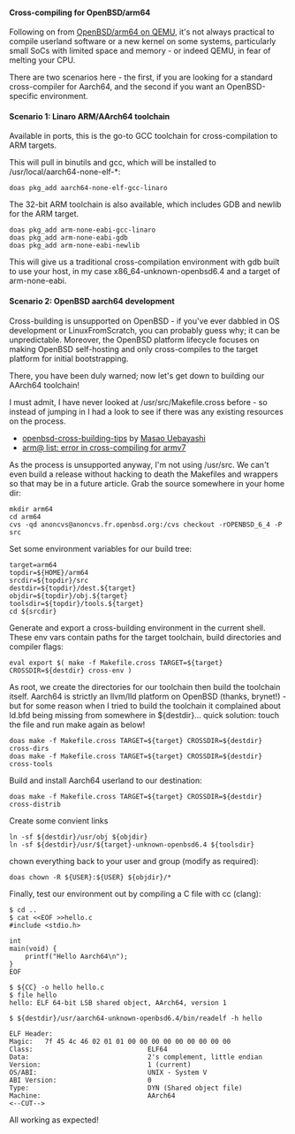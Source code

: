 #### Cross-compiling for OpenBSD/arm64

Following on from [OpenBSD/arm64 on QEMU](https://cryogenix.net/OpenBSD_arm64_qemu.html), it's not always practical to compile userland software or a new kernel on some systems, particularly small SoCs with limited space and memory - or indeed QEMU, in fear of melting your CPU. 

There are two scenarios here - the first, if you are looking for a standard cross-compiler for Aarch64, and the second if you want an OpenBSD-specific environment.

#### Scenario 1: Linaro ARM/AArch64 toolchain

Available in ports, this is the go-to GCC toolchain for cross-compilation to ARM targets.

This will pull in binutils and gcc, which will be installed to /usr/local/aarch64-none-elf-*:

    doas pkg_add aarch64-none-elf-gcc-linaro

The 32-bit ARM toolchain is also available, which includes GDB and newlib for the ARM target.

    doas pkg_add arm-none-eabi-gcc-linaro 
    doas pkg_add arm-none-eabi-gdb
    doas pkg_add arm-none-eabi-newlib

This will give us a traditional cross-compilation environment with gdb built to use your host, in my case x86_64-unknown-openbsd6.4 and a target of arm-none-eabi.

#### Scenario 2: OpenBSD aarch64 development

Cross-building is unsupported on OpenBSD - if you've ever dabbled in OS development or LinuxFromScratch, you can probably guess why; it can be unpredictable.
Moreover, the OpenBSD platform lifecycle focuses on making OpenBSD self-hosting and only cross-compiles to the target platform for initial bootstrapping.

There, you have been duly warned; now let's get down to building our AArch64 toolchain!

I must admit, I have never looked at /usr/src/Makefile.cross before - so instead of jumping in I had a look to see if there was any existing resources on the process.

- [openbsd-cross-building-tips](https://gist.github.com/uebayasi/6328591) by [Masao Uebayashi](https://github.com/uebayasi)
- [arm@ list: error in cross-compiling for armv7](http://openbsd-archive.7691.n7.nabble.com/error-in-cross-compiling-for-armv7-td300810.html)

As the process is unsupported anyway, I'm not using /usr/src. We can't even build a release without hacking to death the Makefiles and wrappers so that may be in a future article.  Grab the source somewhere in your home dir:

    mkdir arm64
    cd arm64
    cvs -qd anoncvs@anoncvs.fr.openbsd.org:/cvs checkout -rOPENBSD_6_4 -P src

Set some environment variables for our build tree:

    target=arm64
    topdir=${HOME}/arm64
    srcdir=${topdir}/src
    destdir=${topdir}/dest.${target}
    objdir=${topdir}/obj.${target}
    toolsdir=${topdir}/tools.${target}
    cd ${srcdir}

Generate and export a cross-building environment in the current shell. These env vars contain paths for the target toolchain, build directories and compiler flags: 

    eval export $( make -f Makefile.cross TARGET=${target} CROSSDIR=${destdir} cross-env )

As root, we create the directories for our toolchain then build the toolchain itself.  Aarch64 is strictly an llvm/lld platform on OpenBSD (thanks, brynet!) - but for some reason when I tried to build the toolchain it complained about ld.bfd being missing from somewhere in ${destdir}... quick solution: touch the file and run make again as below!
 
    doas make -f Makefile.cross TARGET=${target} CROSSDIR=${destdir} cross-dirs
    doas make -f Makefile.cross TARGET=${target} CROSSDIR=${destdir} cross-tools

Build and install Aarch64 userland to our destination:

    doas make -f Makefile.cross TARGET=${target} CROSSDIR=${destdir} cross-distrib

Create some convient links

    ln -sf ${destdir}/usr/obj ${objdir}
    ln -sf ${destdir}/usr/${target}-unknown-openbsd6.4 ${toolsdir}

chown everything back to your user and group (modify as required):

    doas chown -R ${USER}:${USER} ${objdir}/*

Finally, test our environment out by compiling a C file with cc (clang):

    $ cd ..
    $ cat <<EOF >>hello.c
    #include <stdio.h>
    
    int
    main(void) {
    	printf("Hello Aarch64\n");
    }
    EOF
    
    $ ${CC} -o hello hello.c
    $ file hello
    hello: ELF 64-bit LSB shared object, AArch64, version 1
    
    $ ${destdir}/usr/aarch64-unknown-openbsd6.4/bin/readelf -h hello

    ELF Header:
    Magic:   7f 45 4c 46 02 01 01 00 00 00 00 00 00 00 00 00 
    Class:                             ELF64
    Data:                              2's complement, little endian
    Version:                           1 (current)
    OS/ABI:                            UNIX - System V
    ABI Version:                       0
    Type:                              DYN (Shared object file)
    Machine:                           AArch64
    <--CUT-->

All working as expected!

